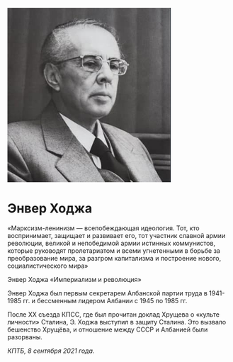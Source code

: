 
![](./img/old/enver.jpg)


# Энвер Ходжа


«Марксизм-ленинизм — всепобеждающая
идеология. Тот, кто воспринимает, защищает и развивает его, тот участник
славной армии революции, великой и непобедимой армии истинных
коммунистов, которые руководят пролетариатом и всеми угнетенными в
борьбе за преобразование мира, за разгром капитализма и построение
нового, социалистического мира»



Энвер Ходжа «Империализм и революция»



Энвер Ходжа был первым секретарем Албанской партии труда в 1941-1985 гг. и бессменным лидером Албании с 1945 по 1985 гг.



После
ХХ съезда КПСС, где был прочитан доклад Хрущева о «культе личности»
Сталина, Э. Ходжа выступил в защиту Сталина. Это вызвало бешенство
Хрущёва, и отношение между СССР и Албанией были разорваны.





*КПТБ, 8 сентября 2021 года.*
